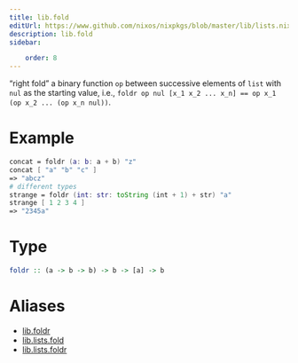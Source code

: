 ```yaml
---
title: lib.fold
editUrl: https://www.github.com/nixos/nixpkgs/blob/master/lib/lists.nix#L77C11
description: lib.fold
sidebar:

    order: 8
---
```


“right fold” a binary function `op` between successive elements of
`list` with `nul` as the starting value, i.e.,
`foldr op nul [x_1 x_2 ... x_n] == op x_1 (op x_2 ... (op x_n nul))`.

# Example

```nix
concat = foldr (a: b: a + b) "z"
concat [ "a" "b" "c" ]
=> "abcz"
# different types
strange = foldr (int: str: toString (int + 1) + str) "a"
strange [ 1 2 3 4 ]
=> "2345a"
```

# Type

```haskell
foldr :: (a -> b -> b) -> b -> [a] -> b
```


# Aliases

- [lib.foldr](./reference/lib/lib-foldr)
- [lib.lists.fold](./reference/lib/lists/lib-lists-fold)
- [lib.lists.foldr](./reference/lib/lists/lib-lists-foldr)


